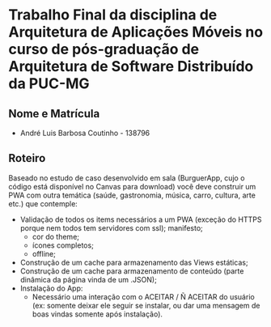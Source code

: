 # Trabalho Final da disciplina de Arquitetura de Aplicações Móveis no curso de pós-graduação de Arquitetura de Software Distribuído da PUC-MG

## Nome e Matrícula

- André Luis Barbosa Coutinho - 138796

## Roteiro

Baseado no estudo de caso desenvolvido em sala (BurguerApp, cujo o código está disponível no Canvas para download) você deve construir um PWA com outra temática (saúde, gastronomia, música, carro, cultura, arte etc.) que contemple:

- Validação de todos os items necessários a um PWA (exceção do HTTPS porque nem todos tem servidores com ssl);
manifesto;
  - cor do theme;
  - ícones completos;
  - offline;
- Construção de um cache para armazenamento das Views estáticas;
- Construção de um cache para armazenamento de conteúdo (parte dinâmica da página vinda de um .JSON);
- Instalação do App:
  - Necessário uma interação com o ACEITAR / Ñ ACEITAR do usuário (ex: somente deixar ele seguir se instalar, ou dar uma mensagem de boas vindas somente após instalação).